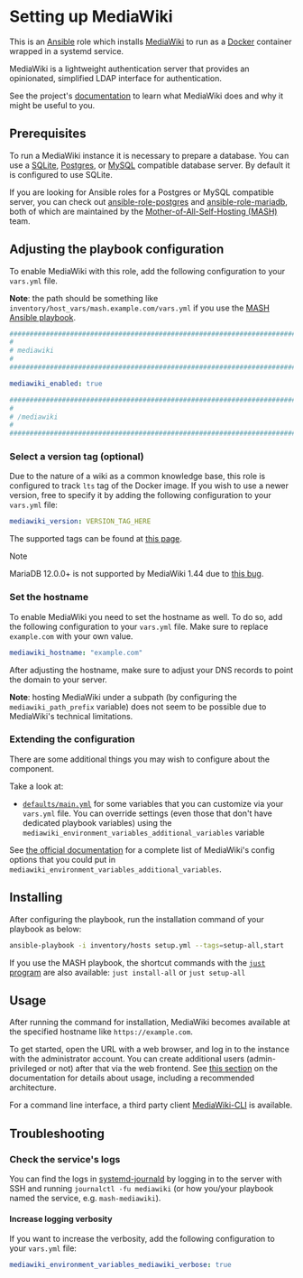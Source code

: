 <!--
SPDX-FileCopyrightText: 2020 - 2024 MDAD project contributors
SPDX-FileCopyrightText: 2020 - 2025 Slavi Pantaleev
SPDX-FileCopyrightText: 2020 Aaron Raimist
SPDX-FileCopyrightText: 2020 Chris van Dijk
SPDX-FileCopyrightText: 2020 Dominik Zajac
SPDX-FileCopyrightText: 2020 Mickaël Cornière
SPDX-FileCopyrightText: 2022 François Darveau
SPDX-FileCopyrightText: 2022 Julian Foad
SPDX-FileCopyrightText: 2022 Warren Bailey
SPDX-FileCopyrightText: 2023 - 2024 MASH project contributors
SPDX-FileCopyrightText: 2023 Antonis Christofides
SPDX-FileCopyrightText: 2023 Felix Stupp
SPDX-FileCopyrightText: 2023 Gergely Horváth
SPDX-FileCopyrightText: 2023 Pierre 'McFly' Marty
SPDX-FileCopyrightText: 2024 - 2025 Suguru Hirahara
SPDX-FileCopyrightText: 2024 Philipp Homann

SPDX-License-Identifier: AGPL-3.0-or-later
-->

# Setting up MediaWiki

This is an [Ansible](https://www.ansible.com/) role which installs [MediaWiki](https://github.com/mediawiki/mediawiki/) to run as a [Docker](https://www.docker.com/) container wrapped in a systemd service.

MediaWiki is a lightweight authentication server that provides an opinionated, simplified LDAP interface for authentication.

See the project's [documentation](https://github.com/mediawiki/mediawiki/blob/main/README.md) to learn what MediaWiki does and why it might be useful to you.

## Prerequisites

To run a MediaWiki instance it is necessary to prepare a database. You can use a [SQLite](https://www.sqlite.org/), [Postgres](https://www.postgresql.org/), or [MySQL](https://www.mysql.com/) compatible database server. By default it is configured to use SQLite.

If you are looking for Ansible roles for a Postgres or MySQL compatible server, you can check out [ansible-role-postgres](https://github.com/mother-of-all-self-hosting/ansible-role-postgres) and [ansible-role-mariadb](https://github.com/mother-of-all-self-hosting/ansible-role-mariadb), both of which are maintained by the [Mother-of-All-Self-Hosting (MASH)](https://github.com/mother-of-all-self-hosting) team.

## Adjusting the playbook configuration

To enable MediaWiki with this role, add the following configuration to your `vars.yml` file.

**Note**: the path should be something like `inventory/host_vars/mash.example.com/vars.yml` if you use the [MASH Ansible playbook](https://github.com/mother-of-all-self-hosting/mash-playbook).

```yaml
########################################################################
#                                                                      #
# mediawiki                                                            #
#                                                                      #
########################################################################

mediawiki_enabled: true

########################################################################
#                                                                      #
# /mediawiki                                                           #
#                                                                      #
########################################################################
```

### Select a version tag (optional)

Due to the nature of a wiki as a common knowledge base, this role is configured to track `lts` tag of the Docker image. If you wish to use a newer version, free to specify it by adding the following configuration to your `vars.yml` file:

```yaml
mediawiki_version: VERSION_TAG_HERE
```

The supported tags can be found at [this page](https://hub.docker.com/_/mediawiki#supported-tags-and-respective-dockerfile-links).

>[!NOTE]
> MariaDB 12.0.0+ is not supported by MediaWiki 1.44 due to [this bug](https://phabricator.wikimedia.org/T401570).

### Set the hostname

To enable MediaWiki you need to set the hostname as well. To do so, add the following configuration to your `vars.yml` file. Make sure to replace `example.com` with your own value.

```yaml
mediawiki_hostname: "example.com"
```

After adjusting the hostname, make sure to adjust your DNS records to point the domain to your server.

**Note**: hosting MediaWiki under a subpath (by configuring the `mediawiki_path_prefix` variable) does not seem to be possible due to MediaWiki's technical limitations.

### Extending the configuration

There are some additional things you may wish to configure about the component.

Take a look at:

- [`defaults/main.yml`](../defaults/main.yml) for some variables that you can customize via your `vars.yml` file. You can override settings (even those that don't have dedicated playbook variables) using the `mediawiki_environment_variables_additional_variables` variable

See [the official documentation](https://github.com/mediawiki/mediawiki/blob/main/mediawiki_config.docker_template.toml) for a complete list of MediaWiki's config options that you could put in `mediawiki_environment_variables_additional_variables`.

## Installing

After configuring the playbook, run the installation command of your playbook as below:

```sh
ansible-playbook -i inventory/hosts setup.yml --tags=setup-all,start
```

If you use the MASH playbook, the shortcut commands with the [`just` program](https://github.com/mother-of-all-self-hosting/mash-playbook/blob/main/docs/just.md) are also available: `just install-all` or `just setup-all`

## Usage

After running the command for installation, MediaWiki becomes available at the specified hostname like `https://example.com`.

To get started, open the URL with a web browser, and log in to the instance with the administrator account. You can create additional users (admin-privileged or not) after that via the web frontend. See [this section](https://github.com/mediawiki/mediawiki/blob/main/README.md#usage) on the documentation for details about usage, including a recommended architecture.

For a command line interface, a third party client [MediaWiki-CLI](https://github.com/Zepmann/mediawiki-cli) is available.

## Troubleshooting

### Check the service's logs

You can find the logs in [systemd-journald](https://www.freedesktop.org/software/systemd/man/systemd-journald.service.html) by logging in to the server with SSH and running `journalctl -fu mediawiki` (or how you/your playbook named the service, e.g. `mash-mediawiki`).

#### Increase logging verbosity

If you want to increase the verbosity, add the following configuration to your `vars.yml` file:

```yaml
mediawiki_environment_variables_mediawiki_verbose: true
```

